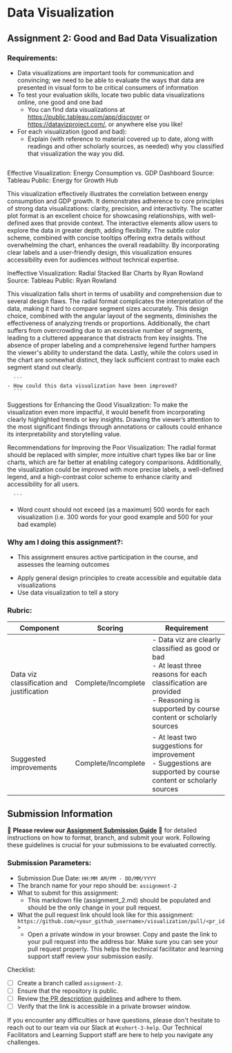 # Data Visualization

## Assignment 2: Good and Bad Data Visualization

### Requirements:

- Data visualizations are important tools for communication and convincing; we need to be able to evaluate the ways that data are presented in visual form to be critical consumers of information 
- To test your evaluation skills, locate two public data visualizations online, one good and one bad  
    - You can find data visualizations at https://public.tableau.com/app/discover or https://datavizproject.com/, or anywhere else you like! 
- For each visualization (good and bad):  
    - Explain (with reference to material covered up to date, along with readings and other scholarly sources, as needed) why you classified that visualization the way you did.
      ```
Effective Visualization: Energy Consumption vs. GDP Dashboard
Source: Tableau Public: Energy for Growth Hub

This visualization effectively illustrates the correlation between energy consumption and GDP growth. It demonstrates adherence to core principles of strong data visualizations: clarity, precision, and interactivity. The scatter plot format is an excellent choice for showcasing relationships, with well-defined axes that provide context. The interactive elements allow users to explore the data in greater depth, adding flexibility. The subtle color scheme, combined with concise tooltips offering extra details without overwhelming the chart, enhances the overall readability. By incorporating clear labels and a user-friendly design, this visualization ensures accessibility even for audiences without technical expertise.

Ineffective Visualization: Radial Stacked Bar Charts by Ryan Rowland
Source: Tableau Public: Ryan Rowland

This visualization falls short in terms of usability and comprehension due to several design flaws. The radial format complicates the interpretation of the data, making it hard to compare segment sizes accurately. This design choice, combined with the angular layout of the segments, diminishes the effectiveness of analyzing trends or proportions. Additionally, the chart suffers from overcrowding due to an excessive number of segments, leading to a cluttered appearance that distracts from key insights. The absence of proper labeling and a comprehensive legend further hampers the viewer's ability to understand the data. Lastly, while the colors used in the chart are somewhat distinct, they lack sufficient contrast to make each segment stand out clearly.

      ```
    - How could this data visualization have been improved?  
      ```
Suggestions for Enhancing the Good Visualization:
To make the visualization even more impactful, it would benefit from incorporating clearly highlighted trends or key insights. Drawing the viewer’s attention to the most significant findings through annotations or callouts could enhance its interpretability and storytelling value.

Recommendations for Improving the Poor Visualization:
The radial format should be replaced with simpler, more intuitive chart types like bar or line charts, which are far better at enabling category comparisons. Additionally, the visualization could be improved with more precise labels, a well-defined legend, and a high-contrast color scheme to enhance clarity and accessibility for all users.
      
      ```
- Word count should not exceed (as a maximum) 500 words for each visualization (i.e. 
300 words for your good example and 500 for your bad example)

### Why am I doing this assignment?:

- This assignment ensures active participation in the course, and assesses the learning outcomes
* Apply general design principles to create accessible and equitable data visualizations
* Use data visualization to tell a story

### Rubric:

| Component               | Scoring   | Requirement                                                 |
|-------------------------|-----------|-------------------------------------------------------------|
| Data viz classification and justification | Complete/Incomplete | - Data viz are clearly classified as good or bad<br />- At least three reasons for each classification are provided<br />- Reasoning is supported by course content or scholarly sources |
| Suggested improvements  | Complete/Incomplete | - At least two suggestions for improvement<br />- Suggestions are supported by course content or scholarly sources |

## Submission Information

🚨 **Please review our [Assignment Submission Guide](https://github.com/UofT-DSI/onboarding/blob/main/onboarding_documents/submissions.md)** 🚨 for detailed instructions on how to format, branch, and submit your work. Following these guidelines is crucial for your submissions to be evaluated correctly.

### Submission Parameters:
* Submission Due Date: `HH:MM AM/PM - DD/MM/YYYY`
* The branch name for your repo should be: `assignment-2`
* What to submit for this assignment:
    * This markdown file (assignment_2.md) should be populated and should be the only change in your pull request.
* What the pull request link should look like for this assignment: `https://github.com/<your_github_username>/visualization/pull/<pr_id>`
    * Open a private window in your browser. Copy and paste the link to your pull request into the address bar. Make sure you can see your pull request properly. This helps the technical facilitator and learning support staff review your submission easily.

Checklist:
- [ ] Create a branch called `assignment-2`.
- [ ] Ensure that the repository is public.
- [ ] Review [the PR description guidelines](https://github.com/UofT-DSI/onboarding/blob/main/onboarding_documents/submissions.md#guidelines-for-pull-request-descriptions) and adhere to them.
- [ ] Verify that the link is accessible in a private browser window.

If you encounter any difficulties or have questions, please don't hesitate to reach out to our team via our Slack at `#cohort-3-help`. Our Technical Facilitators and Learning Support staff are here to help you navigate any challenges.
